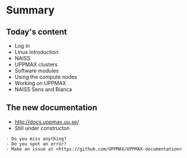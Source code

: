 # Summary

## Today's content
- Log in
- Linux introduction
- NAISS
- UPPMAX clusters
- Software modules
- Using the compute nodes
- Working on UPPMAX
- NAISS Sens and Bianca

## The new documentation

- <http://docs.uppmax.uu.se/>
- Still under constructon

```{tip}
- Do you miss anything?
- Do you spot an error?
- Make an issue at <https://github.com/UPPMAX/UPPMAX-documentation>
```
